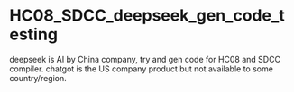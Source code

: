 # HC08_SDCC_deepseek_gen_code_testing
deepseek is AI by China company, try and gen code for HC08 and SDCC compiler. chatgot is the US company product but not available to some country/region.
